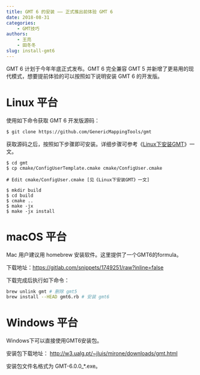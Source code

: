 ```yaml
---
title: GMT 6 的安装 —— 正式推出前体验 GMT 6
date: 2018-08-31
categories:
    - GMT技巧
authors:
    - 王亮
    - 田冬冬
slug: install-gmt6
---
```


GMT 6 计划于今年年底正式发布。GMT 6 完全兼容 GMT 5 并新增了更易用的现代模式，想要提前体验的可以按照如下说明安装 GMT 6 的开发版。

# Linux 平台


使用如下命令获取 GMT 6 开发版源码：

```bash
$ git clone https://github.com/GenericMappingTools/gmt
```

获取源码之后，按照如下步骤即可安装。详细步骤可参考《[Linux下安装GMT](https://docs.gmt-china.org/install/linux/)》一文。

```
$ cd gmt
$ cp cmake/ConfigUserTemplate.cmake cmake/ConfigUser.cmake

# Edit cmake/ConfigUser.cmake [见《Linux下安装GMT》一文]

$ mkdir build
$ cd build
$ cmake ..
$ make -jx
$ make -jx install
```

# macOS 平台

Mac 用户建议用 homebrew 安装软件。这里提供了一个GMT6的formula。

下载地址：https://gitlab.com/snippets/1749251/raw?inline=false

下载完成后执行如下命令：
````bash
brew unlink gmt # 删除 gmt5
brew install --HEAD gmt6.rb # 安装 gmt6
````

# Windows 平台

Windows下可以直接使用GMT6安装包。

安装包下载地址： http://w3.ualg.pt/~jluis/mirone/downloads/gmt.html

安装包文件名格式为 GMT-6.0.0_*.exe。
